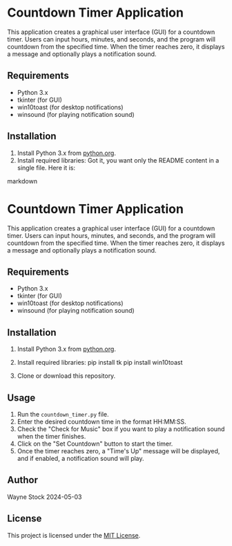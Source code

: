 # Countdown Timer Application

This application creates a graphical user interface (GUI) for a countdown timer. Users can input hours, minutes, and seconds, and the program will countdown from the specified time. When the timer reaches zero, it displays a message and optionally plays a notification sound.

## Requirements

- Python 3.x
- tkinter (for GUI)
- win10toast (for desktop notifications)
- winsound (for playing notification sound)

## Installation

1. Install Python 3.x from [python.org](https://www.python.org/downloads/).
2. Install required libraries:
    Got it, you want only the README content in a single file. Here it is:

markdown

# Countdown Timer Application

This application creates a graphical user interface (GUI) for a countdown timer. Users can input hours, minutes, and seconds, and the program will countdown from the specified time. When the timer reaches zero, it displays a message and optionally plays a notification sound.

## Requirements

- Python 3.x
- tkinter (for GUI)
- win10toast (for desktop notifications)
- winsound (for playing notification sound)

## Installation

1. Install Python 3.x from [python.org](https://www.python.org/downloads/).
2. Install required libraries:
pip install tk
pip install win10toast

3. Clone or download this repository.

## Usage

1. Run the `countdown_timer.py` file.
2. Enter the desired countdown time in the format HH:MM:SS.
3. Check the "Check for Music" box if you want to play a notification sound when the timer finishes.
4. Click on the "Set Countdown" button to start the timer.
5. Once the timer reaches zero, a "Time's Up" message will be displayed, and if enabled, a notification sound will play.

## Author

Wayne Stock
2024-05-03

## License

This project is licensed under the [MIT License](LICENSE).
